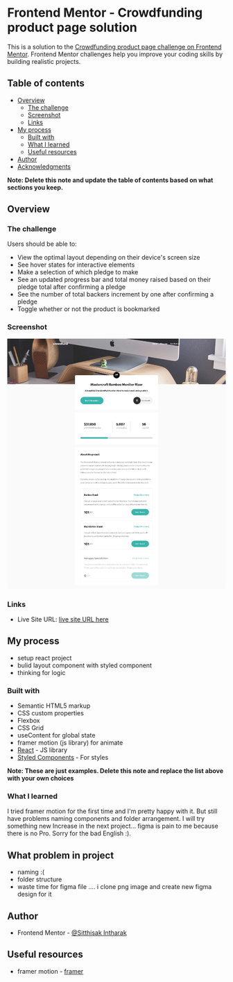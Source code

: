 # Frontend Mentor - Crowdfunding product page solution

This is a solution to the [Crowdfunding product page challenge on Frontend Mentor](https://www.frontendmentor.io/challenges/crowdfunding-product-page-7uvcZe7ZR). Frontend Mentor challenges help you improve your coding skills by building realistic projects.

## Table of contents

- [Overview](#overview)
  - [The challenge](#the-challenge)
  - [Screenshot](#screenshot)
  - [Links](#links)
- [My process](#my-process)
  - [Built with](#built-with)
  - [What I learned](#what-i-learned)
  - [Useful resources](#useful-resources)
- [Author](#author)
- [Acknowledgments](#acknowledgments)

**Note: Delete this note and update the table of contents based on what sections you keep.**

## Overview

### The challenge

Users should be able to:

- View the optimal layout depending on their device's screen size
- See hover states for interactive elements
- Make a selection of which pledge to make
- See an updated progress bar and total money raised based on their pledge total after confirming a pledge
- See the number of total backers increment by one after confirming a pledge
- Toggle whether or not the product is bookmarked

### Screenshot

![](./screencapture-127-0-0-1-5173-2022-07-31-01_47_09.png)

### Links

- Live Site URL: [ live site URL here](https://your-live-site-url.com)

## My process

- setup react project
- bulid layout component with styled component
- thinking for logic

### Built with

- Semantic HTML5 markup
- CSS custom properties
- Flexbox
- CSS Grid
- useContent for global state
- framer motion (js library) for animate
- [React](https://reactjs.org/) - JS library
- [Styled Components](https://styled-components.com/) - For styles

**Note: These are just examples. Delete this note and replace the list above with your own choices**

### What I learned

I tried framer motion for the first time and I'm pretty happy with it. But still have problems naming components and folder arrangement. I will try something new Increase in the next project... figma is pain to me because there is no Pro. Sorry for the bad English :).

## What problem in project

- naming :(
- folder structure
- waste time for figma file .... i clone png image and create new figma design for it

## Author

- Frontend Mentor - [@Sitthisak Intharak](https://www.frontendmentor.io/profile/Sittisukintaruk)

## Useful resources

- framer motion - [framer](https://www.framer.com/motion/)
